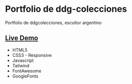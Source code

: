 # Portfolio de ddg-colecciones
Portfolio de ddgcolecciones, escultor argentino

## [Live Demo](https://pvmelli.github.io/ddg-colecciones/)

* HTML5
* CSS3 - Responsive
* Javascript
* Tailwind
* FontAwesome
* GoogleFonts
